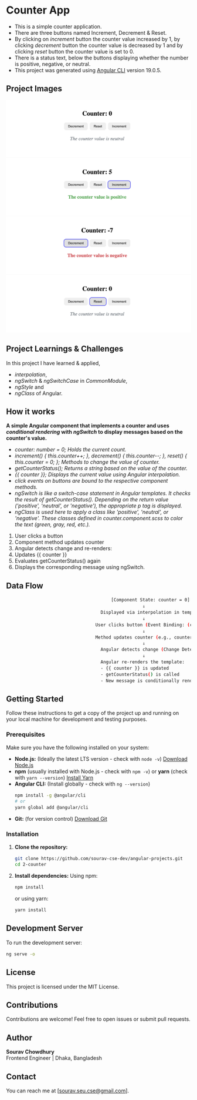 # Counter App

- This is a simple counter application.
- There are three buttons named Increment, Decrement & Reset.
- By clicking on _increment_ button the counter value increased by 1, by clicking _decrement_ button the counter value is decreased by 1 and by clicking _reset_ button the counter value is set to 0.
- There is a status text, below the buttons displaying whether the number is positive, negative, or neutral.
- This project was generated using [Angular CLI](https://github.com/angular/angular-cli) version 19.0.5.

## Project Images

![Project Image 1](./assets/project-image-initial.png)
![Project Image 2](./assets/project-image-positive.png)
![Project Image 3](./assets/project-image-negative.png)
![Project Image 4](./assets/project-image-reset.png)

## Project Learnings & Challenges

In this project I have learned & applied,

- _interpolation_,
- _ngSwitch_ & _ngSwitchCase_ in _CommonModule_,
- _ngStyle_ and
- _ngClass_
of Angular.

## How it works 

**A simple Angular component that implements a counter and uses _conditional rendering_ with _ngSwitch_ to display messages based on the counter's value.**

- _counter: number = 0; Holds the current count._
- _increment() { this.counter++; }, decrement() { this.counter--; }, reset() { this.counter = 0; }; Methods to change the value of counter._
- _getCounterStatus(); Returns a string based on the value of the counter._
- _{{ counter }}; Displays the current value using Angular interpolation._
- _click events on buttons are bound to the respective component methods._
- _ngSwitch is like a switch-case statement in Angular templates. It checks the result of getCounterStatus(). Depending on the return value ('positive', 'neutral', or 'negative'), the appropriate p tag is displayed._
- _ngClass is used here to apply a class like 'positive', 'neutral', or 'negative'. These classes defined in counter.component.scss to color the text (green, gray, red, etc.)._

1. User clicks a button
2. Component method updates counter
3. Angular detects change and re-renders:
4. Updates {{ counter }}
5. Evaluates getCounterStatus() again
6. Displays the corresponding message using ngSwitch.

## Data Flow
```bash
                                        [Component State: counter = 0]
                                                    ↓
                                    Displayed via interpolation in template
                                                    ↓
                                  User clicks button (Event Binding: (click))
                                                    ↓
                                  Method updates counter (e.g., counter++)
                                                    ↓
                                    Angular detects change (Change Detection)
                                                    ↓
                                    Angular re-renders the template:
                                    - {{ counter }} is updated
                                    - getCounterStatus() is called
                                    - New message is conditionally rendered
```

## Getting Started

Follow these instructions to get a copy of the project up and running on your local machine for development and testing purposes.

### Prerequisites

Make sure you have the following installed on your system:

- **Node.js:** (Ideally the latest LTS version - check with `node -v`) [Download Node.js](https://nodejs.org/)
- **npm** (usually installed with Node.js - check with `npm -v`) or **yarn** (check with `yarn --version`) [Install Yarn](https://yarnpkg.com/getting-started)
- **Angular CLI:** (Install globally - check with `ng --version`)
  ```bash
  npm install -g @angular/cli
  # or
  yarn global add @angular/cli
  ```
- **Git:** (for version control) [Download Git](https://git-scm.com/)

### Installation

1.  **Clone the repository:**

    ```bash
    git clone https://github.com/sourav-cse-dev/angular-projects.git
    cd 2-counter
    ```

2.  **Install dependencies:**
    Using npm:
    ```bash
    npm install
    ```
    or using yarn:
    ```bash
    yarn install
    ```

## Development Server

To run the development server:

```bash
ng serve -o
```

## License

This project is licensed under the MIT License.

## Contributions

Contributions are welcome! Feel free to open issues or submit pull requests.

## Author

**Sourav Chowdhury**  
Frontend Engineer | Dhaka, Bangladesh

## Contact

You can reach me at [sourav.seu.cse@gmail.com].

